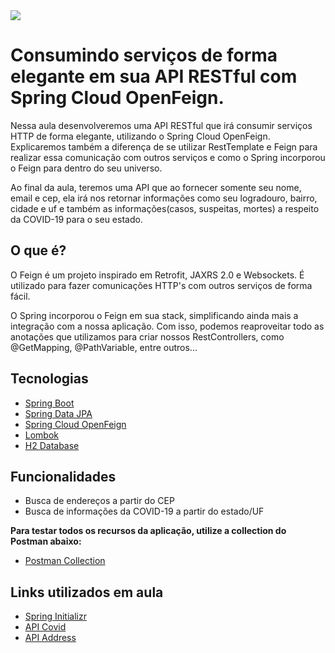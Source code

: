 <img src="https://storage.googleapis.com/golden-wind/experts-club/capa-github.svg" />

# Consumindo serviços de forma elegante em sua API RESTful com Spring Cloud OpenFeign.

Nessa aula desenvolveremos uma API RESTful que irá consumir serviços HTTP de forma elegante, utilizando o Spring Cloud
OpenFeign. Explicaremos também a diferença de se utilizar RestTemplate e Feign para realizar essa comunicação com outros
serviços e como o Spring incorporou o Feign para dentro do seu universo.

Ao final da aula, teremos uma API que ao fornecer somente seu nome, email e cep, ela irá nos retornar informações como
seu logradouro, bairro, cidade e uf e também as informações(casos, suspeitas, mortes) a respeito da COVID-19 para o seu
estado.

## O que é?

O Feign é um projeto inspirado em Retrofit, JAXRS 2.0 e Websockets. É utilizado para fazer comunicações HTTP's com outros
serviços de forma fácil.

O Spring incorporou o Feign em sua stack, simplificando ainda mais a integração com a nossa aplicação. Com isso, podemos
reaproveitar todo as anotações que utilizamos para criar nossos RestControllers, como @GetMapping, @PathVariable,
entre outros...

## Tecnologias

- [Spring Boot](https://spring.io/projects/spring-boot)
- [Spring Data JPA](https://spring.io/projects/spring-data-jpa)
- [Spring Cloud OpenFeign](https://spring.io/projects/spring-cloud-openfeign)
- [Lombok](https://projectlombok.org/)
- [H2 Database](https://www.h2database.com/html/quickstart.html)

## Funcionalidades

- Busca de endereços a partir do CEP
- Busca de informações da COVID-19 a partir do estado/UF

**Para testar todos os recursos da aplicação, utilize a collection do Postman abaixo:**
- [Postman Collection](https://www.getpostman.com/collections/0d3373477809b21f4ff9)

## Links utilizados em aula

- [Spring Initializr](https://start.spring.io/)
- [API Covid](https://covid19-brazil-api.vercel.app/api/report/v1/brazil/uf/RJ)
- [API Address](https://api.postmon.com.br/v1/cep/89160188)
